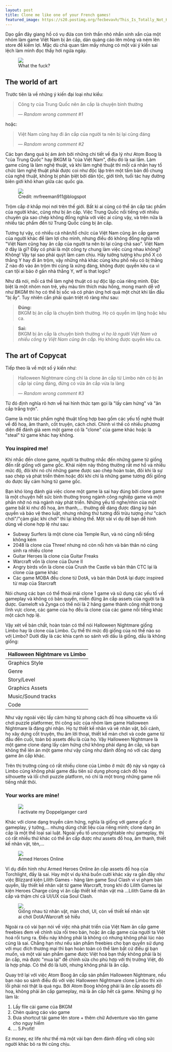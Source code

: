 ```yaml
---
layout: post
title: Clone me like one of your French games!
featured_image: https://s20.postimg.org/fecbevavh/This_Is_Totally_Not_Hoth_And_Jakku_Is_Not_Tatooine-_TFAT2-4_KPub.jpg
---
```


Dạo gần đây giang hồ có vụ đứa con tinh thần nhỏ nhắn xinh xắn của một nhóm làm game Việt Nam bị ăn cắp, dán quảng cáo lên mông và ném lên store để kiếm lợi. Mặc dù chả quan tâm mấy nhưng có một vài ý kiến sai lệch làm mình đọc thấy hơi ngứa ngáy.

<figure class="img-center">
<img src="http://i.imgur.com/IgKXbIp.jpg" />
<figcaption>What the fuck?</figcaption>
</figure>

## The world of art
Trước tiên là về những ý kiến đại loại như kiểu:

> Công ty của Trung Quốc nên ăn cắp là chuyện bình thường
> 
> — <cite>Random wrong comment #1</cite>

hoặc:

> Việt Nam cũng hay đi ăn cắp của người ta nên bị lại cũng đáng
> 
> — <cite>Random wrong comment #2</cite>

Các bạn đang quá bị ám ảnh bởi những chi tiết về địa lý như Atom Boog là "của Trung Quốc" hay BKGM là "của Việt Nam", điều đó là sai lầm. Làm game cũng là làm nghệ thuật, và khi làm nghệ thuật thì mỗi cá nhân hay tổ chức làm nghệ thuật phải được coi như độc lập trên một tấm bản đồ chung của nghệ thuật, không bị phân biệt bởi dân tộc, giới tính, tuổi tác hay đường biên giới khô khan giữa các quốc gia.

<figure class="img-center">
<img src="http://i.imgur.com/9VMoBfH.jpg" />
<figcaption>Credit: mrfreeman911@blogspot</figcaption>
</figure>

Trộm cắp ở khắp mọi nơi trên thế giới. Bất kì ai cũng có thể ăn cắp tác phẩm của người khác, cũng như bị ăn cắp. Việc Trung Quốc nổi tiếng với nhiều chuyên gia sao chép không đồng nghĩa với việc ai cũng vậy, và trên nữa là nhiều tác phẩm đến từ Trung Quốc cũng bị ăn cắp.

Tương tự vậy, có nhiều cá nhân/tổ chức của Việt Nam cũng ăn cắp game của người khác để làm lợi cho mình, nhưng điều đó không đồng nghĩa với "Việt Nam cũng hay ăn cắp của người ta nên bị lại cũng chả sao". Việt Nam ở đây là gì? Đấy có phải là một công ty chung làm việc cùng nhau không? Không! Vậy tại sao phải quýt làm cam chịu. Hãy tưởng tượng khu phố X có thằng Y hay đi ăn trộm, vậy những nhà khác cùng khu phố nếu có bị thằng Z nào đó vào ăn trộm thì cũng là xứng đáng, không được quyền kêu ca vì can tội ai bảo ở gần nhà thằng Y, wtf is that logic?

Như đã nói, mỗi cá thể làm nghệ thuật có sự độc lập của riêng mình. Đặc biệt là một nhóm non trẻ, yêu màu tím thích màu hồng, mong manh dễ vỡ như BKGM thì họ có thể bị sốc và có phản ứng hơi quá một chút khi lần đầu "bị ấy". Tuy nhiên cần phải quán triệt rõ ràng như sau:

> <i class="fa fa-check"></i> **Đúng:**  
BKGM bị ăn cắp là chuyện bình thường. Họ có quyền im lặng hoặc kêu ca.

> <i class="fa fa-times"></i> **Sai:**  
BKGM bị ăn cắp là chuyện bình thường <em>vì họ là người Việt Nam và nhiều công ty Việt Nam cũng ăn cắp.</em> Họ không được quyền kêu ca.

## The art of Copycat
Tiếp theo là về một số ý kiến như:

> Halloween Nightmare cũng chỉ là clone ăn cắp từ Limbo nên có bị ăn cắp lại cũng đáng, đừng có vừa ăn cắp vừa la làng
> 
> — <cite>Random wrong comment #3</cite>

Từ đó định nghĩa rõ hơn về hai hình thức tạm gọi là "lấy cảm hứng" và "ăn cắp trắng trợn".

Game là một tác phẩm nghệ thuật tổng hợp bao gồm các yếu tố nghệ thuật về đồ hoạ, âm thanh, cốt truyện, cách chơi. Chính vì thế có nhiều phương diện để đánh giá xem một game có là "clone" của game khác hoặc là "steal" từ game khác hay không.

### You inspired me!
Khi nhắc đến clone game, người ta thường nhắc đến những game từ giống đến rất giống với game gốc. Khái niệm này thông thường rất mơ hồ và nhiều mức độ, đôi khi nó chỉ những game được sao chép hoàn toàn, đôi khi là sự sao chép và phát triển thêm hoặc đôi khi chỉ là những game tương đối giống do được lấy cảm hứng từ game gốc.

Bạn khó lòng đánh giá việc clone một game là sai hay đúng bởi clone game là một chuyện hết sức bình thường trong ngành công nghiệp game và một phần nhờ nó mà ngành này phát triển.  Những yếu tố nghe/nhìn của một game bất kì như đồ hoạ, âm thanh,... thường dễ dàng được đăng ký bản quyền và bảo vệ theo luật, nhưng những thứ tương đối trừu tượng như "cách chơi"/"cảm giác khi chơi" thì lại không thể. Một vài ví dụ để bạn dễ hình dùng về clone hợp lệ như sau:

+ Subway Surfers là một clone của Temple Run, và nó cũng nổi tiếng không kém
+ 2048 là clone của Three! nhưng nó còn nổi hơn và bản thân nó cũng sinh ra nhiều clone
+ Guitar Heroes là clone của Guitar Freaks
+ Warcraft vốn là clone của Dune II
+ Angry birds vốn là clone của Crush the Castle và bản thân CTC lại là clone của game khác
+ Các game MOBA đều clone từ DotA, và bản thân DotA lại được inspired từ map của Starcraft

Nói chung các bạn có thể thoải mái clone 1 game và sử dụng các yếu tố về gameplay và không có bản quyền, miễn đừng ăn cắp assets của người ta là được. Gameloft và Zynga có thể nói là 2 hãng game thành công nhất trong lĩnh vực clone, các game của họ đều là clone của các game nổi tiếng khác một cách hợp lệ.

Vậy xét về bản chất, hoàn toàn có thể nói Halloween Nightmare giống Limbo hay là clone của Limbo. Cụ thể thì mức độ giống của nó thế nào so với Limbo? Dưới đây là các khía cạnh so sánh với dấu <i class="fa fa-check"></i> là giống, dấu <i class="fa fa-times"></i> là không giống:

| Halloween Nightmare vs Limbo |
| ---------------------------- |
| Graphics Style | <i class="fa fa-check"></i>
| Genre | <i class="fa fa-check"></i>
| Story/Level | <i class="fa fa-times"></i>
| Graphics Assets | <i class="fa fa-times"></i>
| Music/Sound tracks | <i class="fa fa-times"></i>
| Code | <i class="fa fa-times"></i>

Như vậy ngoài việc lấy cảm hứng từ phong cách đồ hoạ silhouette và lối chơi puzzle platformer, thì công sức của nhóm làm game Halloween Nightmare là đáng ghi nhận. Họ tự thiết kế nhân và vẽ nhân vật, bối cảnh, họ xây dựng cốt truyện, thu âm lời thoại, thiết kế màn chơi và code game từ đầu đến cuối, toàn bộ assets đều là của họ. Vậy Halloween Nightmare là một game clone dạng lấy cảm hứng chứ không phải dạng ăn cắp, và bạn không thể lên án một game như vậy cũng như đánh đồng nó với các dạng game ăn cắp khác.

Trên thị trường cũng có rất nhiều clone của Limbo ở mức độ này và ngay cả Limbo cũng không phải game đầu tiên sử dụng phong cách đồ hoạ silhouette và lối chơi puzzle platform, nó chỉ là một trong những game nổi tiếng nhất thôi.

### Your works are mine!
<figure class="img-center">
<img src="http://i.imgur.com/lwadmsb.png" />
<figcaption>I activate my Doppelganger card</figcaption>
</figure>

Khác với clone dạng truyền cảm hứng, nghĩa là giống với game gốc ở gameplay, ý tưởng,... nhưng dùng chất liệu của riêng mình; clone dạng ăn cắp là một thể loại sai luật. Ngoài yếu tố uncopyrightable như gameplay, thì có rất nhiều thứ khác có thể ăn cắp được như assets đồ hoạ, âm thanh, thiết kế nhân vật, tên,...

<figure class="img-center">
<img src="http://i.imgur.com/LhU6dyQ.jpg" />
<figcaption>Armed Heroes Online</figcaption>
</figure>

Ví dụ điển hình như Armed Heroes Online ăn cắp assets đồ hoạ của Torchlight, đấy là sai. Hay một ví dụ khá buồn cười khác xảy ra gần đây như việc Blizzard kiện Lilith Games - hãng làm game Soul Clash vì vi phạm bản quyền, lấy thiết kế nhân vật từ game Warcraft, trong khi đó Lilith Games lại kiện Heroes Charge cũng vì ăn cắp thiết kế nhân vật mà ...Lilith Game đã ăn cắp và thậm chí cả UI/UX của Soul Clash.

<figure class="img-center">
<img src="http://i.imgur.com/hEoot2C.jpg" />
<figcaption>Giống nhau từ nhân vật, màn chơi, UI, còn về thiết kế nhân vật ai chơi DotA/Warcraft sẽ hiểu</figcaption>
</figure>

Ngoài ra có vài bạn nói về việc nhà phát triển của Việt Nam ăn cắp game freebies đem về chỉnh sửa rồi treo bán, hoặc ăn cắp game của người ta Việt hoá rồi tung ra. Điều này không phải là không có nhưng không phải lúc nào cũng là sai. Chẳng hạn như nếu sản phẩm freebies cho bạn quyền sử dụng với mục đích thương mại thì bạn hoàn toàn có thể làm bất cứ điều gì bạn muốn, và một vài sản phẩm game được Việt hoá bạn thấy không phải là bị ăn cắp, mà được "mua lại" để chỉnh sửa cho phù hợp với thị trường Việt, đó là hợp pháp. Có thể đó là lười, nhưng không phải là ăn cắp.

Quay trở lại với việc Atom Boog ăn cắp sản phẩm Halloween Nightmare, nếu bạn nào so sánh điều đó với việc Halloween Nightmare clone Limbo thì xin lỗi phải nói thật là quá ngu. Bởi Atom Boog không phải là ăn cắp assets đồ hoạ, không phải ăn cắp gameplay, mà là ăn cắp hết cả game. Những gì họ làm là:

1. Lấy file cài game của BKGM
2. Chèn quảng cáo vào game
3. Đưa shortcut tải game lên store + thêm chữ Adventure vào tên game cho nguy hiểm
4. ...
5.Profit!

Ez money, ez life như thế mà một vài bạn đem đánh đồng với công sức người khác bỏ ra thì cũng chịu.